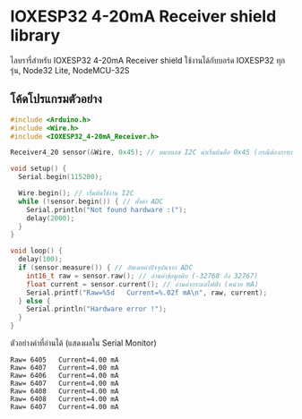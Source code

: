 # IOXESP32 4-20mA Receiver shield library

ไลบรารี่สำหรับ IOXESP32 4-20mA Receiver shield ใช้งานได้กับบอร์ด IOXESP32 ทุกรุ่น, Node32 Lite, NodeMCU-32S

## โค้ดโปรแกรมตัวอย่าง

```c++
#include <Arduino.h>
#include <Wire.h>
#include <IOXESP32_4-20mA_Receiver.h>

Receiver4_20 sensor(&Wire, 0x45); // หมายเลข I2C ค่าเริ่มต้นคือ 0x45 (กรณีต้องการเปลี่ยน โปรดศึกษาเอกสารการใช้งานเพิ่มเติม)

void setup() {
  Serial.begin(115200);

  Wire.begin(); // เริ่มต้นใช้งาน I2C
  while (!sensor.begin()) { // ตั้งค่า ADC
    Serial.println("Not found hardware :(");
    delay(2000);
  }
}

void loop() {
  delay(100);
  if (sensor.measure()) { // อัพเดทค่าปัจจุบันจาก ADC
    int16_t raw = sensor.raw(); // อ่านค่าข้อมูลดิบ (-32768 ถึง 32767)
    float current = sensor.current(); // อ่านค่ากระแสไฟฟ้า (หน่วย mA)
    Serial.printf("Raw=%5d   Current=%.02f mA\n", raw, current);
  } else {
    Serial.println("Hardware error !");
  }
}
```

ตัวอย่างค่าที่อ่านได้ (แสดงผลใน Serial Monitor)

```
Raw= 6405   Current=4.00 mA
Raw= 6407   Current=4.00 mA
Raw= 6406   Current=4.00 mA
Raw= 6407   Current=4.00 mA
Raw= 6408   Current=4.00 mA
Raw= 6408   Current=4.00 mA
Raw= 6407   Current=4.00 mA
```
